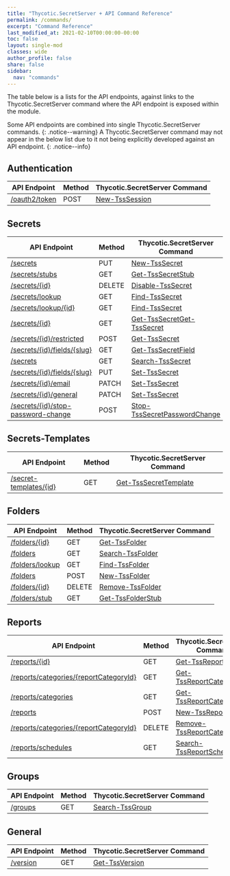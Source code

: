 ```yaml
---
title: "Thycotic.SecretServer + API Command Reference"
permalink: /commands/
excerpt: "Command Reference"
last_modified_at: 2021-02-10T00:00:00-00:00
toc: false
layout: single-mod
classes: wide
author_profile: false
share: false
sidebar:
  nav: "commands"
---
```


The table below is a lists for the API endpoints, against links to the Thycotic.SecretServer command where the API endpoint is exposed within the module.

Some API endpoints are combined into single Thycotic.SecretServer commands.
{: .notice--warning}
A Thycotic.SecretServer command may not appear in the below list due to it not being explicitly developed against an API endpoint.
{: .notice--info}

## Authentication

**API Endpoint** | **Method** | **Thycotic.SecretServer Command** |
---------------- | ---------- | --------------------------------- |
[/oauth2/token][/oauth2/token] | POST | [New-TssSession][New-TssSession]

## Secrets

**API Endpoint** | **Method** | **Thycotic.SecretServer Command** |
---------------- | ---------- | --------------------------------- |
[/secrets][/secrets] | PUT | [New-TssSecret][New-TssSecret]
[/secrets/stubs][/secrets/stubs] | GET | [Get-TssSecretStub][Get-TssSecretStub]
[/secrets/{id}][/secrets/{id}] | DELETE | [Disable-TssSecret][Disable-TssSecret]
[/secrets/lookup][/secrets/lookup] | GET | [Find-TssSecret][Find-TssSecret]
[/secrets/lookup/{id}][/secrets/lookup/{id}] | GET | [Find-TssSecret][Find-TssSecret]
[/secrets/{id}][/secrets/{id}] | GET | [Get-TssSecret][Get-TssSecret][Get-TssSecret]
[/secrets/{id}/restricted][/secrets/{id}/restricted] | POST | [Get-TssSecret][Get-TssSecret]
[/secrets/{id}/fields/{slug}][/secrets/{id}/fields/{slug}] | GET | [Get-TssSecretField][Get-TssSecretField]
[/secrets][/secrets] | GET | [Search-TssSecret][Search-TssSecret]
[/secrets/{id}/fields/{slug}][/secrets/{id}/fields/{slug}] | PUT | [Set-TssSecret][Set-TssSecret]
[/secrets/{id}/email][/secrets/{id}/email] | PATCH | [Set-TssSecret][Set-TssSecret]
[/secrets/{id}/general][/secrets/{id}/general] | PATCH | [Set-TssSecret][Set-TssSecret]
[/secrets/{id}/stop-password-change][/secrets/{id}/stop-password-change] | POST | [Stop-TssSecretPasswordChange][Stop-TssSecretPasswordChange]

## Secrets-Templates

**API Endpoint** | **Method** | **Thycotic.SecretServer Command** |
---------------- | ---------- | --------------------------------- |
[/secret-templates/{id}][/secret-templates/{id}] | GET | [Get-TssSecretTemplate][Get-TssSecretTemplate]

## Folders

**API Endpoint** | **Method** | **Thycotic.SecretServer Command** |
---------------- | ---------- | --------------------------------- |
[/folders/{id}][/folders/{id}] | GET | [Get-TssFolder][Get-TssFolder]
[/folders][/folders] | GET | [Search-TssFolder][Search-TssFolder]
[/folders/lookup][/folders/lookup] | GET | [Find-TssFolder][Find-TssFolder]
[/folders][/folders] | POST | [New-TssFolder][New-TssFolder]
[/folders/{id}][/folders/{id}] | DELETE | [Remove-TssFolder][Remove-TssFolder]
[/folders/stub][/folders/stub] | GET | [Get-TssFolderStub][Get-TssFolderStub]

## Reports

**API Endpoint** | **Method** | **Thycotic.SecretServer Command** |
---------------- | ---------- | --------------------------------- |
[/reports/{id}][/reports/{id}] | GET | [Get-TssReport][Get-TssReport]
[/reports/categories/{reportCategoryId}][/reports/categories/{reportCategoryId}] | GET | [Get-TssReportCategory][Get-TssReportCategory]
[/reports/categories][/reports/categories] | GET | [Get-TssReportCategory][Get-TssReportCategory]
[/reports][/reports] | POST | [New-TssReport][New-TssReport]
[/reports/categories/{reportCategoryId}][/reports/categories/{reportCategoryId}] | DELETE | [Remove-TssReportCategory][Remove-TssReportCategory]
[/reports/schedules][/reports/schedules] | GET | [Search-TssReportSchedule][Search-TssReportSchedule]

## Groups

**API Endpoint** | **Method** | **Thycotic.SecretServer Command** |
---------------- | ---------- | --------------------------------- |
[/groups][/groups] | GET | [Search-TssGroup][Search-TssGroup]

## General

**API Endpoint** | **Method** | **Thycotic.SecretServer Command** |
---------------- | ---------- | --------------------------------- |
[/version][/version] | GET | [Get-TssVersion][Get-TssVersion]

[New-TssSession]:/thycotic.secretserver/commands/New-TssSession
[Get-TssFolder]:/thycotic.secretserver/commands/Get-TssFolder
[Search-TssGroup]:/thycotic.secretserver/commands/Search-TssGroup
[Get-TssReport]:/thycotic.secretserver/commands/Get-TssReport
[Get-TssReportCategory]:/thycotic.secretserver/commands/Get-TssReportCategory
[New-TssReport]:/thycotic.secretserver/commands/New-TssReport
[Remove-TssReportCategory]:/thycotic.secretserver/commands/Remove-TssReportCategory
[Search-TssReportSchedule]:/thycotic.secretserver/commands/Search-TssReportSchedule
[Disable-TssSecret]:/thycotic.secretserver/commands/Disable-TssSecret
[Find-TssSecret]:/thycotic.secretserver/commands/Find-TssSecret
[Get-TssSecret]:/thycotic.secretserver/commands/Get-TssSecret
[Get-TssSecretField]:/thycotic.secretserver/commands/Get-TssSecretField
[Search-TssSecret]:/thycotic.secretserver/commands/Search-TssSecret
[Set-TssSecret]:/thycotic.secretserver/commands/Set-TssSecret
[Get-TssSecretTemplate]:/thycotic.secretserver/commands/Get-TssSecretTemplate
[Stop-TssSecretPasswordChange]:/thycotic.secretserver/commands/Stop-TssSecretPasswordChange
[Get-TssVersion]:/thycotic.secretserver/commands/Get-TssVersion
[New-TssSecret]:/thycotic.secretserver/commands/New-TssSecret
[Get-TssSecretStub]:/thycotic.secretserver/commands/Get-TssSecretStub
[Search-TssFolder]:/thycotic.secretserver/commands/Search-TssFolder
[Find-TssFolder]:/thycotic.secretserver/commands/Find-TssFolder
[New-TssFolder]:/thycotic.secretserver/commands/New-TssFolder
[Get-TssFolderStub]:/thycotic.secretserver/commands/Get-TssFolderStub
[Remove-TssFolder]:/thycotic.secretserver/commands/Remove-TssFolder

[/folders/{id}]:https://updates.thycotic.net/secretserver/restapiguide/10.9.33/TokenAuth/#operation--folders--id--delete
[/folders/stub]:https://updates.thycotic.net/secretserver/restapiguide/10.9.33/TokenAuth/#operation--folders-stub-get
[/folders]:https://updates.thycotic.net/secretserver/restapiguide/10.9.33/TokenAuth/#operation--folders-post
[/folders/lookup]:https://updates.thycotic.net/secretserver/restapiguide/10.9.33/TokenAuth/#operation--folders-lookup-get
[/folders]:https://updates.thycotic.net/secretserver/restapiguide/10.9.33/TokenAuth/#operation--folders-get
[/secrets/stubs]:https://updates.thycotic.net/secretserver/restapiguide/10.9.33/TokenAuth/#operation--secrets-stub-get
[/secrets]:https://updates.thycotic.net/secretserver/restapiguide/10.9.33/TokenAuth/#operation--secrets-post
[/oauth2/token]:https://updates.thycotic.net/secretserver/restapiguide/10.9.33/OAuth/#path--oauth2-token
[/folders/{id}]:https://updates.thycotic.net/secretserver/restapiguide/10.9.33/TokenAuth/#operation--folders--id--get
[/groups]:https://updates.thycotic.net/secretserver/restapiguide/10.9.33/TokenAuth/#operation--groups-get
[/reports/{id}]:https://updates.thycotic.net/secretserver/restapiguide/10.9.33/TokenAuth/#operation--reports--id--get
[/reports/categories/{reportCategoryId}]:https://updates.thycotic.net/secretserver/restapiguide/10.9.33/TokenAuth/#operation--reports-categories--reportCategoryId--get
[/reports/categories]:https://updates.thycotic.net/secretserver/restapiguide/10.9.33/TokenAuth/#operation--reports-categories-get
[/reports]:https://updates.thycotic.net/secretserver/restapiguide/10.9.33/TokenAuth/#operation--reports-post
[/reports/categories/{reportCategoryId}]:https://updates.thycotic.net/secretserver/restapiguide/10.9.33/TokenAuth/#operation--reports-categories--reportCategoryId--delete
[/reports/schedules]:https://updates.thycotic.net/secretserver/restapiguide/10.9.33/TokenAuth/#operation--reports-schedules-get
[/secrets/{id}]:https://updates.thycotic.net/secretserver/restapiguide/10.9.33/TokenAuth/#operation--secrets--id--delete
[/secrets/lookup]:https://updates.thycotic.net/secretserver/restapiguide/10.9.33/TokenAuth/#operation--secrets-lookup-get
[/secrets/lookup/{id}]:https://updates.thycotic.net/secretserver/restapiguide/10.9.33/TokenAuth/#operation--secrets-lookup--id--get
[/secrets/{id}]:https://updates.thycotic.net/secretserver/restapiguide/10.9.33/TokenAuth/#operation--secrets--id--get
[/secrets/{id}/restricted]:https://updates.thycotic.net/secretserver/restapiguide/10.9.33/TokenAuth/#operation--secrets--id--restricted-post
[/secrets/{id}/fields/{slug}]:https://updates.thycotic.net/secretserver/restapiguide/10.9.33/TokenAuth/#operation--secrets--id--fields--slug--get
[/secrets]:https://updates.thycotic.net/secretserver/restapiguide/10.9.33/TokenAuth/#operation--secrets-get
[/secrets/{id}/fields/{slug}]:https://updates.thycotic.net/secretserver/restapiguide/10.9.33/TokenAuth/#operation--secrets--id--fields--slug--put
[/secrets/{id}/email]:https://updates.thycotic.net/secretserver/restapiguide/10.9.33/TokenAuth/#operation--secrets--id--email-patch
[/secrets/{id}/general]:https://updates.thycotic.net/secretserver/restapiguide/10.9.33/TokenAuth/#operation--secrets--id--general-patch
[/secret-templates/{id}]:https://updates.thycotic.net/secretserver/restapiguide/10.9.33/TokenAuth/#operation--secret-templates--id--get
[/secrets/{id}/stop-password-change]:https://updates.thycotic.net/secretserver/restapiguide/10.9.33/TokenAuth/#operation--secrets--id--stop-password-change-post
[/version]:https://updates.thycotic.net/secretserver/restapiguide/10.9.33/TokenAuth/#operation--version-get